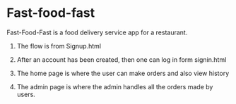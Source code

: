 # Fast-food-fast
Fast-Food-Fast is a food delivery service app for a restaurant.


1. The flow is from Signup.html

2. After an account has been created, then one can log in form signin.html

3. The home page is where the user can make orders and also view history

4. The admin page is where the admin handles all the orders made by users. 
